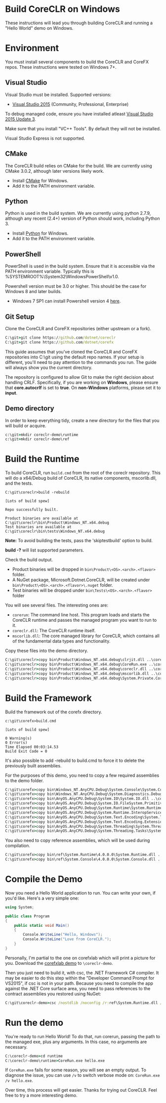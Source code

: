 Build CoreCLR on Windows
========================

These instructions will lead you through building CoreCLR and running a "Hello World" demo on Windows. 

Environment
===========

You must install several components to build the CoreCLR and CoreFX repos. These instructions were tested on Windows 7+.

Visual Studio
-------------

Visual Studio must be installed. Supported versions:

- [Visual Studio 2015](https://www.visualstudio.com/downloads/visual-studio-2015-downloads-vs) (Community, Professional, Enterprise)

To debug managed code, ensure you have installed atleast [Visual Studio 2015 Update 3](https://blogs.msdn.microsoft.com/visualstudio/2016/06/07/visual-studio-2015-update-3-rc/).

Make sure that you install "VC++ Tools". By default they will not be installed.

Visual Studio Express is not supported.

CMake
-----

The CoreCLR build relies on CMake for the build. We are currently using CMake 3.0.2, although later versions likely work.

- Install [CMake](http://www.cmake.org/download) for Windows.
- Add it to the PATH environment variable.

Python
---------
Python is used in the build system. We are currently using python 2.7.9, although
any recent (2.4+) version of Python should work, including Python 3.
- Install [Python](https://www.python.org/downloads/) for Windows.
- Add it to the PATH environment variable.

PowerShell
----------
PowerShell is used in the build system. Ensure that it is accessible via the PATH environment variable. Typically this is %SYSTEMROOT%\System32\WindowsPowerShell\v1.0\.

Powershell version must be 3.0 or higher. This should be the case for Windows 8 and later builds.
- Windows 7 SP1 can install Powershell version 4 [here](https://www.microsoft.com/en-us/download/details.aspx?id=40855).

Git Setup
---------

Clone the CoreCLR and CoreFX repositories (either upstream or a fork).

```bat
C:\git>git clone https://github.com/dotnet/coreclr
C:\git>git clone https://github.com/dotnet/corefx
```

This guide assumes that you've cloned the CoreCLR and CoreFX repositories into C:\git using the default repo names. If your setup is different, you'll need to pay attention to the commands you run. The guide will always show you the current directory.

The repository is configured to allow Git to make the right decision about handling CRLF. Specifically, if you are working on **Windows**, please ensure that **core.autocrlf** is set to **true**. On **non-Windows** platforms, please set it to **input**.

Demo directory
--------------

In order to keep everything tidy, create a new directory for the files that you will build or acquire.

```bat
c:\git>mkdir coreclr-demo\runtime
c:\git>mkdir coreclr-demo\ref
```

Build the Runtime
=================

To build CoreCLR, run `build.cmd` from the root of the coreclr repository. This will do a x64/Debug build of CoreCLR, its native components, mscorlib.dll, and the tests.

	C:\git\coreclr>build -rebuild

	[Lots of build spew]

	Repo successfully built.

	Product binaries are available at C:\git\coreclr\bin\Product\Windows_NT.x64.debug
	Test binaries are available at C:\git\coreclr\bin\tests\Windows_NT.x64.debug

**Note:** To avoid building the tests, pass the 'skiptestbuild' option to build.

**build -?** will list supported parameters.

Check the build output.

- Product binaries will be dropped in `bin\Product\<OS>.<arch>.<flavor>` folder. 
- A NuGet package, Microsoft.Dotnet.CoreCLR, will be created under `bin\Product\<OS>.<arch>.<flavor>\.nuget` folder. 
- Test binaries will be dropped under `bin\Tests\<OS>.<arch>.<flavor>` folder

You will see several files. The interesting ones are:

- `corerun`: The command line host. This program loads and starts the CoreCLR runtime and passes the managed program you want to run to it.
- `coreclr.dll`:  The CoreCLR runtime itself.
- `mscorlib.dll`: The core managed library for CoreCLR, which contains all of the fundamental data types and functionality.

Copy these files into the demo directory.

```bat
C:\git\coreclr>copy bin\Product\Windows_NT.x64.debug\clrjit.dll ..\coreclr-demo\runtime
C:\git\coreclr>copy bin\Product\Windows_NT.x64.debug\CoreRun.exe ..\coreclr-demo\runtime
C:\git\coreclr>copy bin\Product\Windows_NT.x64.debug\coreclr.dll ..\coreclr-demo\runtime
C:\git\coreclr>copy bin\Product\Windows_NT.x64.debug\mscorlib.dll ..\coreclr-demo\runtime
C:\git\coreclr>copy bin\Product\Windows_NT.x64.debug\System.Private.CoreLib.dll ..\coreclr-demo\runtime
```

Build the Framework
===================

Build the framework out of the corefx directory.

	c:\git\corefx>build.cmd

	[Lots of build spew]

    0 Warning(s)
    0 Error(s)
	Time Elapsed 00:03:14.53
	Build Exit Code = 0

It's also possible to add -rebuild to build.cmd to force it to delete the previously built assemblies.

For the purposes of this demo, you need to copy a few required assemblies to the demo folder.

```bat
C:\git\corefx>copy bin\Windows_NT.AnyCPU.Debug\System.Console\System.Console.dll ..\coreclr-demo\runtime
C:\git\corefx>copy bin\Windows_NT.AnyCPU.Debug\System.Diagnostics.Debug\System.Diagnostics.Debug.dll ..\coreclr-demo\runtime
C:\git\corefx>copy bin\AnyOS.AnyCPU.Debug\System.IO\System.IO.dll ..\coreclr-demo\runtime
C:\git\corefx>copy bin\AnyOS.AnyCPU.Debug\System.IO.FileSystem.Primitives\System.IO.FileSystem.Primitives.dll ..\coreclr-demo\runtime
C:\git\corefx>copy bin\AnyOS.AnyCPU.Debug\System.Runtime\System.Runtime.dll ..\coreclr-demo\runtime
C:\git\corefx>copy bin\AnyOS.AnyCPU.Debug\System.Runtime.InteropServices\System.Runtime.InteropServices.dll ..\coreclr-demo\runtime
C:\git\corefx>copy bin\AnyOS.AnyCPU.Debug\System.Text.Encoding\System.Text.Encoding.dll ..\coreclr-demo\runtime
C:\git\corefx>copy bin\AnyOS.AnyCPU.Debug\System.Text.Encoding.Extensions\System.Text.Encoding.Extensions.dll ..\coreclr-demo\runtime
C:\git\corefx>copy bin\AnyOS.AnyCPU.Debug\System.Threading\System.Threading.dll ..\coreclr-demo\runtime
C:\git\corefx>copy bin\AnyOS.AnyCPU.Debug\System.Threading.Tasks\System.Threading.Tasks.dll ..\coreclr-demo\runtime
```

You also need to copy reference assemblies, which will be used during compilation.

```bat
C:\git\corefx>copy bin\ref\System.Runtime\4.0.0.0\System.Runtime.dll ..\coreclr-demo\ref
C:\git\corefx>copy bin\ref\System.Console\4.0.0.0\System.Console.dll ..\coreclr-demo\ref
```

Compile the Demo
================

Now you need a Hello World application to run. You can write your own, if you'd like. Here's a very simple one:

```C#
using System;

public class Program
{
    public static void Main()
    {
        Console.WriteLine("Hello, Windows");
        Console.WriteLine("Love from CoreCLR.");
    }
}
```

Personally, I'm partial to the one on corefxlab which will print a picture for you. Download the [corefxlab demo](https://raw.githubusercontent.com/dotnet/corefxlab/master/demos/CoreClrConsoleApplications/HelloWorld/HelloWorld.cs) to `\coreclr-demo`.

Then you just need to build it, with csc, the .NET Framework C# compiler. It may be easier to do this step within the "Developer Command Prompt for VS2015", if csc is not in your path. Because you need to compile the app against the .NET Core surface area, you need to pass references to the contract assemblies you restored using NuGet:

```bat
C:\git\coreclr-demo>csc /nostdlib /noconfig /r:ref\System.Runtime.dll /r:ref\System.Console.dll /out:runtime\hello.exe hello.cs
```

Run the demo
============

You're ready to run Hello World! To do that, run corerun, passing the path to the managed exe, plus any arguments. In this case, no arguments are necessary.

```bat
C:\coreclr-demo>cd runtime
C:\coreclr-demo\runtime>CoreRun.exe hello.exe
```

If `CoreRun.exe` fails for some reason, you will see an empty output. To diagnose the issue, you can use `/v` to switch verbose mode on: `CoreRun.exe /v hello.exe`.

Over time, this process will get easier. Thanks for trying out CoreCLR. Feel free to try a more interesting demo.
